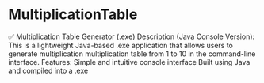 # MultiplicationTable
✅ Multiplication Table Generator (.exe) Description (Java Console Version):  This is a lightweight Java-based .exe application that allows users to generate multiplication multiplication table from 1 to 10 in the command-line interface.  Features:  Simple and intuitive console interface  Built using Java and compiled into a .exe 
